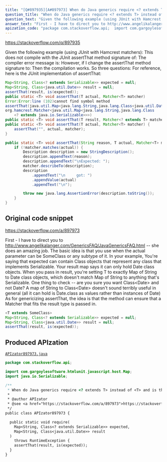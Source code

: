 ```yaml
---
title: "[Q#897935][A#897973] When do Java generics require <? extends T> instead of <T> and is there any downside of switching?"
question_title: "When do Java generics require <? extends T> instead of <T> and is there any downside of switching?"
question_text: "Given the following example (using JUnit with Hamcrest matchers): This does not compile with the JUnit assertThat method signature of: The compiler error message is: However, if I change the assertThat method signature to: Then the compilation works. So three questions: For reference, here is the JUnit implementation of assertThat:"
answer_text: "First - I have to direct you to http://www.angelikalanger.com/GenericsFAQ/JavaGenericsFAQ.html -- she does an amazing job. The basic idea is that you use when the actual parameter can be SomeClass or any subtype of it. In your example, You're saying that expected can contain Class objects that represent any class that implements Serializable. Your result map says it can only hold Date class objects. When you pass in result, you're setting T to exactly Map of String to Date class objects, which doesn't match Map of String to anything that's Serializable. One thing to check -- are you sure you want Class<Date> and not Date? A map of String to Class<Date> doesn't sound terribly useful in general (all it can hold is Date.class as values rather than instances of Date) As for genericizing assertThat, the idea is that the method can ensure that a Matcher that fits the result type is passed in."
apization_code: "package com.stackoverflow.api;  import com.gargoylesoftware.htmlunit.javascript.host.Map; import java.io.Serializable;  /**  * When do Java generics require <? extends T> instead of <T> and is there any downside of switching?  *  * @author APIzator  * @see <a href=\"https://stackoverflow.com/a/897973\">https://stackoverflow.com/a/897973</a>  */ public class APIzator897973 {    public static void require(     Map<String, Class<? extends Serializable>> expected,     Map<String, Class<java.util.Date>> result   )     throws RuntimeException {     assertThat(result, is(expected));   } }"
---
```


https://stackoverflow.com/q/897935

Given the following example (using JUnit with Hamcrest matchers):
This does not compile with the JUnit assertThat method signature of:
The compiler error message is:
However, if I change the assertThat method signature to:
Then the compilation works.
So three questions:
For reference, here is the JUnit implementation of assertThat:


```java
Map<String, Class<? extends Serializable>> expected = null;
Map<String, Class<java.util.Date>> result = null;
assertThat(result, is(expected));
public static <T> void assertThat(T actual, Matcher<T> matcher)
Error:Error:line (102)cannot find symbol method
assertThat(java.util.Map<java.lang.String,java.lang.Class<java.util.Date>>,
org.hamcrest.Matcher<java.util.Map<java.lang.String,java.lang.Class
    <? extends java.io.Serializable>>>)
public static <T> void assertThat(T result, Matcher<? extends T> matcher)
public static <T> void assertThat(T actual, Matcher<T> matcher) {
    assertThat("", actual, matcher);
}

public static <T> void assertThat(String reason, T actual, Matcher<T> matcher) {
    if (!matcher.matches(actual)) {
        Description description = new StringDescription();
        description.appendText(reason);
        description.appendText("\nExpected: ");
        matcher.describeTo(description);
        description
            .appendText("\n     got: ")
            .appendValue(actual)
            .appendText("\n");

        throw new java.lang.AssertionError(description.toString());
    }
}
```


## Original code snippet

https://stackoverflow.com/a/897973

First - I have to direct you to http://www.angelikalanger.com/GenericsFAQ/JavaGenericsFAQ.html -- she does an amazing job.
The basic idea is that you use
when the actual parameter can be SomeClass or any subtype of it.
In your example,
You&#x27;re saying that expected can contain Class objects that represent any class that implements Serializable. Your result map says it can only hold Date class objects.
When you pass in result, you&#x27;re setting T to exactly Map of String to Date class objects, which doesn&#x27;t match Map of String to anything that&#x27;s Serializable.
One thing to check -- are you sure you want Class&lt;Date&gt; and not Date? A map of String to Class&lt;Date&gt; doesn&#x27;t sound terribly useful in general (all it can hold is Date.class as values rather than instances of Date)
As for genericizing assertThat, the idea is that the method can ensure that a Matcher that fits the result type is passed in.

```java
<T extends SomeClass>
Map<String, Class<? extends Serializable>> expected = null;
Map<String, Class<java.util.Date>> result = null;
assertThat(result, is(expected));
```

## Produced APIzation

[`APIzator897973.java`](https://github.com/pasqualesalza/apization-temp-data/raw/master/apizations/java/APIzator897973.java)

```java
package com.stackoverflow.api;

import com.gargoylesoftware.htmlunit.javascript.host.Map;
import java.io.Serializable;

/**
 * When do Java generics require <? extends T> instead of <T> and is there any downside of switching?
 *
 * @author APIzator
 * @see <a href="https://stackoverflow.com/a/897973">https://stackoverflow.com/a/897973</a>
 */
public class APIzator897973 {

  public static void require(
    Map<String, Class<? extends Serializable>> expected,
    Map<String, Class<java.util.Date>> result
  )
    throws RuntimeException {
    assertThat(result, is(expected));
  }
}

```